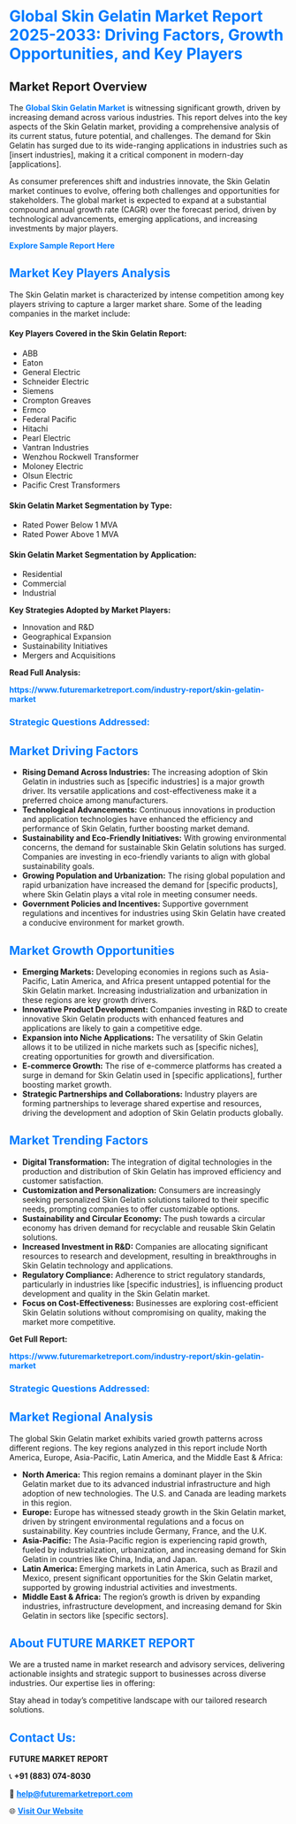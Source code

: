 <h1 style="color: #007BFF;">Global Skin Gelatin Market Report 2025-2033: Driving Factors, Growth Opportunities, and Key Players</h1>

<section id="overview">
<h2>Market Report Overview</h2>
<p>The <a href="https://www.futuremarketreport.com/industry-report/skin-gelatin-market" style="color: #007BFF; text-decoration: none;"><strong>Global Skin Gelatin Market</strong></a> is witnessing significant growth, driven by increasing demand across various industries. This report delves into the key aspects of the Skin Gelatin market, providing a comprehensive analysis of its current status, future potential, and challenges. The demand for Skin Gelatin has surged due to its wide-ranging applications in industries such as [insert industries], making it a critical component in modern-day [applications].</p>
<p>As consumer preferences shift and industries innovate, the Skin Gelatin market continues to evolve, offering both challenges and opportunities for stakeholders. The global market is expected to expand at a substantial compound annual growth rate (CAGR) over the forecast period, driven by technological advancements, emerging applications, and increasing investments by major players.</p>
</section>

<section id="overview">
<p><a href="https://www.futuremarketreport.com/request-sample/reportId=32364" style="color: #007BFF; text-decoration: none;"><strong>Explore Sample Report Here</strong></a></p>
</section>

<section id="key-players">
<h2 style="color: #007BFF;">Market Key Players Analysis</h2>
<p>The Skin Gelatin market is characterized by intense competition among key players striving to capture a larger market share. Some of the leading companies in the market include:</p>
<h4>Key Players Covered in the Skin Gelatin Report:</h4>
<ul><li>ABB</li><li>Eaton</li><li>General Electric</li><li>Schneider Electric</li><li>Siemens</li><li>Crompton Greaves</li><li>Ermco</li><li>Federal Pacific</li><li>Hitachi</li><li>Pearl Electric</li><li>Vantran Industries</li><li>Wenzhou Rockwell Transformer</li><li>Moloney Electric</li><li>Olsun Electric</li><li>Pacific Crest Transformers</li></ul>
<h4>Skin Gelatin Market Segmentation by Type:</h4>
<ul><li>Rated Power Below 1 MVA</li><li>Rated Power Above 1 MVA</li></ul>

<h4>Skin Gelatin Market Segmentation by Application:</h4>
<ul><li>Residential</li><li>Commercial</li><li>Industrial</li></ul>
<p><strong>Key Strategies Adopted by Market Players:</strong></p>
<ul>
<li>Innovation and R&D</li>
<li>Geographical Expansion</li>
<li>Sustainability Initiatives</li>
<li>Mergers and Acquisitions</li>
</ul>
</section>

<section>
<p><strong>Read Full Analysis: </strong></p><a href="https://www.futuremarketreport.com/industry-report/skin-gelatin-market" style="color: #007BFF; text-decoration: none;"><strong>https://www.futuremarketreport.com/industry-report/skin-gelatin-market</strong></a>
<h3 style="color: #007BFF;">Strategic Questions Addressed:</h3>
</section>

<section id="driving-factors">
<h2 style="color: #007BFF;">Market Driving Factors</h2>
<ul>
<li><strong>Rising Demand Across Industries:</strong> The increasing adoption of Skin Gelatin in industries such as [specific industries] is a major growth driver. Its versatile applications and cost-effectiveness make it a preferred choice among manufacturers.</li>
<li><strong>Technological Advancements:</strong> Continuous innovations in production and application technologies have enhanced the efficiency and performance of Skin Gelatin, further boosting market demand.</li>
<li><strong>Sustainability and Eco-Friendly Initiatives:</strong> With growing environmental concerns, the demand for sustainable Skin Gelatin solutions has surged. Companies are investing in eco-friendly variants to align with global sustainability goals.</li>
<li><strong>Growing Population and Urbanization:</strong> The rising global population and rapid urbanization have increased the demand for [specific products], where Skin Gelatin plays a vital role in meeting consumer needs.</li>
<li><strong>Government Policies and Incentives:</strong> Supportive government regulations and incentives for industries using Skin Gelatin have created a conducive environment for market growth.</li>
</ul>
</section>

<section id="growth-opportunities">
<h2 style="color: #007BFF;">Market Growth Opportunities</h2>
<ul>
<li><strong>Emerging Markets:</strong> Developing economies in regions such as Asia-Pacific, Latin America, and Africa present untapped potential for the Skin Gelatin market. Increasing industrialization and urbanization in these regions are key growth drivers.</li>
<li><strong>Innovative Product Development:</strong> Companies investing in R&D to create innovative Skin Gelatin products with enhanced features and applications are likely to gain a competitive edge.</li>
<li><strong>Expansion into Niche Applications:</strong> The versatility of Skin Gelatin allows it to be utilized in niche markets such as [specific niches], creating opportunities for growth and diversification.</li>
<li><strong>E-commerce Growth:</strong> The rise of e-commerce platforms has created a surge in demand for Skin Gelatin used in [specific applications], further boosting market growth.</li>
<li><strong>Strategic Partnerships and Collaborations:</strong> Industry players are forming partnerships to leverage shared expertise and resources, driving the development and adoption of Skin Gelatin products globally.</li>
</ul>
</section>

<section id="trending-factors">
<h2 style="color: #007BFF;">Market Trending Factors</h2>
<ul>
<li><strong>Digital Transformation:</strong> The integration of digital technologies in the production and distribution of Skin Gelatin has improved efficiency and customer satisfaction.</li>
<li><strong>Customization and Personalization:</strong> Consumers are increasingly seeking personalized Skin Gelatin solutions tailored to their specific needs, prompting companies to offer customizable options.</li>
<li><strong>Sustainability and Circular Economy:</strong> The push towards a circular economy has driven demand for recyclable and reusable Skin Gelatin solutions.</li>
<li><strong>Increased Investment in R&D:</strong> Companies are allocating significant resources to research and development, resulting in breakthroughs in Skin Gelatin technology and applications.</li>
<li><strong>Regulatory Compliance:</strong> Adherence to strict regulatory standards, particularly in industries like [specific industries], is influencing product development and quality in the Skin Gelatin market.</li>
<li><strong>Focus on Cost-Effectiveness:</strong> Businesses are exploring cost-efficient Skin Gelatin solutions without compromising on quality, making the market more competitive.</li>
</ul>
</section>

<section>
<p><strong>Get Full Report: </strong></p><a href="https://www.futuremarketreport.com/industry-report/skin-gelatin-market" style="color: #007BFF; text-decoration: none;"><strong>https://www.futuremarketreport.com/industry-report/skin-gelatin-market</strong></a>
<h3 style="color: #007BFF;">Strategic Questions Addressed:</h3>
</section>


<section id="regional-analysis">
<h2 style="color: #007BFF;">Market Regional Analysis</h2>
<p>The global Skin Gelatin market exhibits varied growth patterns across different regions. The key regions analyzed in this report include North America, Europe, Asia-Pacific, Latin America, and the Middle East & Africa:</p>
<ul>
<li><strong>North America:</strong> This region remains a dominant player in the Skin Gelatin market due to its advanced industrial infrastructure and high adoption of new technologies. The U.S. and Canada are leading markets in this region.</li>
<li><strong>Europe:</strong> Europe has witnessed steady growth in the Skin Gelatin market, driven by stringent environmental regulations and a focus on sustainability. Key countries include Germany, France, and the U.K.</li>
<li><strong>Asia-Pacific:</strong> The Asia-Pacific region is experiencing rapid growth, fueled by industrialization, urbanization, and increasing demand for Skin Gelatin in countries like China, India, and Japan.</li>
<li><strong>Latin America:</strong> Emerging markets in Latin America, such as Brazil and Mexico, present significant opportunities for the Skin Gelatin market, supported by growing industrial activities and investments.</li>
<li><strong>Middle East & Africa:</strong> The region’s growth is driven by expanding industries, infrastructure development, and increasing demand for Skin Gelatin in sectors like [specific sectors].</li>
</ul>
</section>

<footer>
<h2 style="color: #007BFF;">About FUTURE MARKET REPORT</h2>
<p>We are a trusted name in market research and advisory services, delivering actionable insights and strategic support to businesses across diverse industries. Our expertise lies in offering:</p>

<p>Stay ahead in today’s competitive landscape with our tailored research solutions.</p>

<h2 style="color: #007BFF;">Contact Us:</h2>
<p><strong>FUTURE MARKET REPORT</strong></p>
<p>📞 <strong>+91 (883) 074-8030</strong></p>
<p>📧 <strong><a href="mailto:help@futuremarketreport.com" style="color: #007BFF;">help@futuremarketreport.com</a></strong></p>
<p>🌐 <strong><a href="https://www.futuremarketreport.com/" style="color: #007BFF;">Visit Our Website</a></strong></p>
</footer>